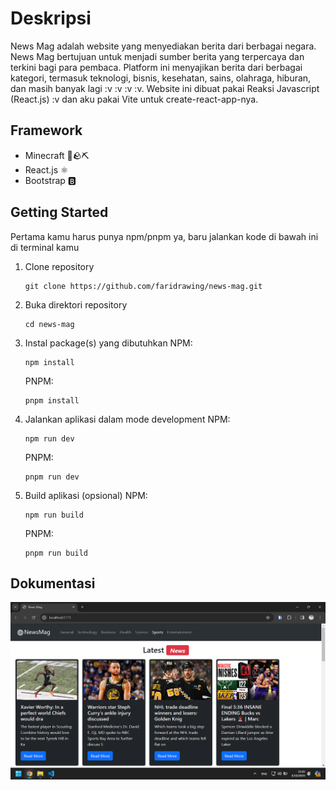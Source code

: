 # Deskripsi

News Mag adalah website yang menyediakan berita dari berbagai negara. News Mag bertujuan untuk menjadi sumber berita yang terpercaya dan terkini bagi para pembaca. Platform ini menyajikan berita dari berbagai kategori, termasuk teknologi, bisnis, kesehatan, sains, olahraga, hiburan, dan masih banyak lagi :v :v :v :v. Website ini dibuat pakai Reaksi Javascript (React.js) :v dan aku pakai Vite untuk create-react-app-nya.

## Framework

- Minecraft 💎🪨⛏
- React.js ⚛️
- Bootstrap 🅱

## Getting Started

Pertama kamu harus punya npm/pnpm ya, baru jalankan kode di bawah ini di terminal kamu

1. Clone repository
   ```
   git clone https://github.com/faridrawing/news-mag.git
   ```
2. Buka direktori repository
   ```
   cd news-mag
   ```
3. Instal package(s) yang dibutuhkan
   NPM:
   ```
   npm install
   ```
   PNPM:
   ```
   pnpm install
   ```
4. Jalankan aplikasi dalam mode development
   NPM:
   ```
   npm run dev
   ```
   PNPM:
   ```
   pnpm run dev
   ```
5. Build aplikasi (opsional)
   NPM:
   ```
   npm run build
   ```
   PNPM:
   ```
   pnpm run build
   ```

## Dokumentasi

![Doksi](image/README/preview.png)
